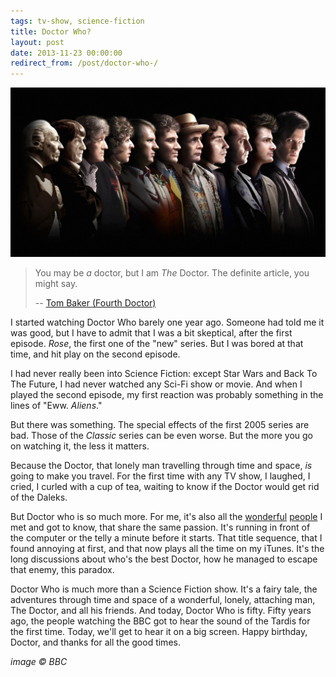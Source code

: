 ```yaml
---
tags: tv-show, science-fiction
title: Doctor Who?
layout: post
date: 2013-11-23 00:00:00
redirect_from: /post/doctor-who-/
---
```


![Doctor Who.jpg](/static/media/2013/11/img-1385152538885-raw.jpg)

> You may be _a_ doctor, but I am _The_ Doctor. The definite article, you might say.
>
> -- [Tom Baker (Fourth Doctor)](http://www.youtube.com/watch?v=K3CWXqUqPFA)

I started watching Doctor Who barely one year ago. Someone had told me it was good, but I have to admit that I was a bit skeptical, after the first episode. _Rose_, the first one of the "new" series.  But I was bored at that time, and hit play on the second episode.



I had never really been into Science Fiction: except Star Wars and Back To The Future, I had never watched any Sci-Fi show or movie. And when I played the second episode, my first reaction was probably something in the lines of "Eww. _Aliens_."

But there was something. The special effects of the first 2005 series are bad. Those of the _Classic_ series can be even worse. But the more you go on watching it, the less it matters.

Because the Doctor, that lonely man travelling through time and space, _is_ going to make you travel. For the first time with any TV show, I laughed, I cried, I curled with a cup of tea, waiting to know if the Doctor would get rid of the Daleks.

But Doctor who is so much more. For me, it's also all the [wonderful][1] [people][2] I met and got to know, that share the same passion. It's running in front of the computer or the telly a minute before it starts. That title sequence, that I found annoying at first, and that now plays all the time on my iTunes. It's the long discussions about who's the best Doctor, how he managed to escape that enemy, this paradox.

Doctor Who is much more than a Science Fiction show. It's a fairy tale, the adventures through time and space of a wonderful, lonely, attaching man, The Doctor, and all his friends. And today, Doctor Who is fifty. Fifty years ago, the people watching the BBC got to hear the sound of the Tardis for the first time. Today, we'll get to hear it on a big screen. Happy birthday, Doctor, and thanks for all the good times.

_image © BBC_

[1]: http://tardib.fr
[2]: http://www.gallifrance.net